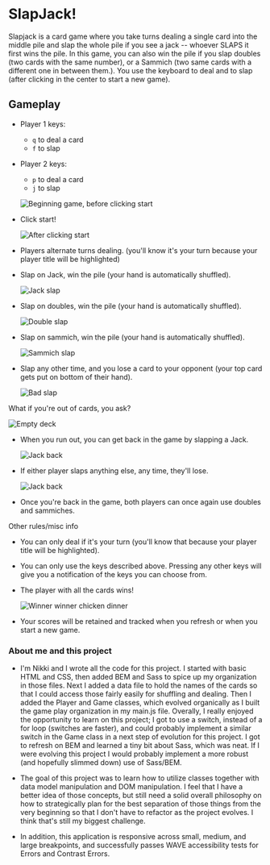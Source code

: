 # SlapJack!
Slapjack is a card game where you take turns dealing a single card into the middle pile and slap the whole pile if you see a jack -- 
whoever SLAPS it first wins the pile. In this game, you can also win the pile if you slap doubles (two cards with the same number),
or a Sammich (two same cards with a different one in between them.). You use the keyboard to deal and to slap (after clicking in the 
center to start a new game).

## Gameplay
* Player 1 keys: 
  - `q` to deal a card
  - `f` to slap

* Player 2 keys:
    - `p` to deal a card
    - `j` to slap
  
  ![Beginning game, before clicking start](./assets/readme-images/before_start_click.png)

* Click start!

  ![After clicking start](./assets/readme-images/after_start_click.png)
    
* Players alternate turns dealing. (you'll know it's your turn because your player title will be highlighted)
* Slap on Jack, win the pile (your hand is automatically shuffled).

  ![Jack slap](./assets/readme-images/jack.png)

* Slap on doubles, win the pile (your hand is automatically shuffled).

  ![Double slap](./assets/readme-images/double.png)

* Slap on sammich, win the pile (your hand is automatically shuffled).
  
  ![Sammich slap](./assets/readme-images/sammich.png)
  
* Slap any other time, and you lose a card to your opponent (your top card gets put on bottom of their hand).

  ![Bad slap](./assets/readme-images/bad_slap_card.png)

What if you're out of cards, you ask?

![Empty deck](./assets/readme-images/empty_notification.png)

* When you run out, you can get back in the game by slapping a Jack. 

  ![Jack back](./assets/readme-images/jack_back.png)

* If either player slaps anything else, any time, they'll lose.

  ![Jack back](./assets/readme-images/bad_slap_lose.png)

* Once you're back in the game, both players can once again use doubles and sammiches.

Other rules/misc info
* You can only deal if it's your turn (you'll know that because your player title will be highlighted).
* You can only use the keys described above. Pressing any other keys will give you a notification of the keys you can choose from.
* The player with all the cards wins!

  ![Winner winner chicken dinner](./assets/readme-images/winner.png)

* Your scores will be retained and tracked when you refresh or when you start a new game.

### About me and this project
* I'm Nikki and I wrote all the code for this project. I started with basic HTML and CSS, then added BEM and Sass to spice up 
my organization in those files. Next I added a data file to hold the names of the cards so that I could access those fairly easily 
  for shuffling and dealing. Then I added the Player and Game classes, which evolved organically as I built the game play 
  organization in my main.js file. Overally, I really enjoyed the opportunity to learn on this project; I got to use a switch, 
  instead of a for loop (switches are faster), and could probably implement a similar switch in the Game class in a next 
  step of evolution for this project. I got to refresh on BEM and learned a tiny bit about Sass, which was neat. If I were 
  evolving this project I would probably implement a more robust (and hopefully slimmed down) use of Sass/BEM.

* The goal of this project was to learn how to utilize classes together with data model manipulation and DOM manipulation. I 
feel that I have a better idea of those concepts, but still need a solid overall philosophy on how to strategically plan 
  for the best separation of those things from the very beginning so that I don't have to refactor as the project evolves. I 
  think that's still my biggest challenge.

* In addition, this application is responsive across small, medium, and large breakpoints, and successfully passes WAVE 
  accessibility tests for Errors and Contrast Errors.
